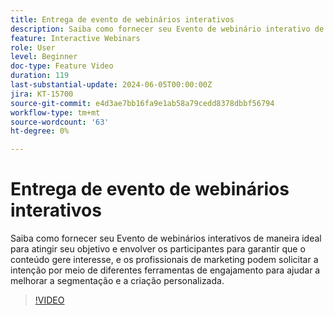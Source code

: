 ```yaml
---
title: Entrega de evento de webinários interativos
description: Saiba como fornecer seu Evento de webinário interativo de maneira ideal.
feature: Interactive Webinars
role: User
level: Beginner
doc-type: Feature Video
duration: 119
last-substantial-update: 2024-06-05T00:00:00Z
jira: KT-15700
source-git-commit: e4d3ae7bb16fa9e1ab58a79cedd8378dbbf56794
workflow-type: tm+mt
source-wordcount: '63'
ht-degree: 0%

---
```



# Entrega de evento de webinários interativos

Saiba como fornecer seu Evento de webinários interativos de maneira ideal para atingir seu objetivo e envolver os participantes para garantir que o conteúdo gere interesse, e os profissionais de marketing podem solicitar a intenção por meio de diferentes ferramentas de engajamento para ajudar a melhorar a segmentação e a criação personalizada.

>[!VIDEO](https://video.tv.adobe.com/v/3429638/?learn=on)
